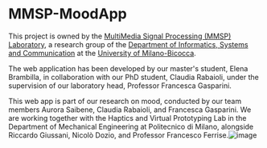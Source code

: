 # MMSP-MoodApp
This project is owned by the <a href="https://mmsp.unimib.it/">MultiMedia Signal Processing (MMSP) Laboratory</a>, a research group of the <a href="https://www.disco.unimib.it/en">Department of Informatics, Systems and Communication</a> at the <a href="https://en.unimib.it/">University of Milano-Bicocca</a>.

The web application has been developed by our master's student, Elena Brambilla, in collaboration with our PhD student, Claudia Rabaioli, under the supervision of our laboratory head, Professor Francesca Gasparini.

This web app is part of our research on mood, conducted by our team members Aurora Saibene, Claudia Rabaioli, and Francesca Gasparini. We are working together with the Haptics and Virtual Prototyping Lab in the Department of Mechanical Engineering at Politecnico di Milano, alongside Riccardo Giussani, Nicolò Dozio, and Professor Francesco Ferrise.![image](https://github.com/user-attachments/assets/85491f65-3902-490d-8b7a-606b36f8687e)
